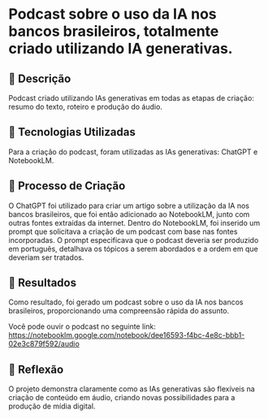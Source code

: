 # Podcast sobre o uso da IA nos bancos brasileiros, totalmente criado utilizando IA generativas.

## 📒 Descrição
Podcast criado utilizando IAs generativas em todas as etapas de criação: resumo do texto, roteiro e produção do áudio.

## 🤖 Tecnologias Utilizadas
Para a criação do podcast, foram utilizadas as IAs generativas: ChatGPT e NotebookLM.

## 🧐 Processo de Criação
O ChatGPT foi utilizado para criar um artigo sobre a utilização da IA nos bancos brasileiros, que foi então adicionado ao NotebookLM, junto com outras fontes extraídas da internet. 
Dentro do NotebookLM, foi inserido um prompt que solicitava a criação de um podcast com base nas fontes incorporadas. 
O prompt especificava que o podcast deveria ser produzido em português, detalhava os tópicos a serem abordados e a ordem em que deveriam ser tratados.

## 🚀 Resultados
Como resultado, foi gerado um podcast sobre o uso da IA nos bancos brasileiros, proporcionando uma compreensão rápida do assunto.

Você pode ouvir o podcast no seguinte link: https://notebooklm.google.com/notebook/dee16593-f4bc-4e8c-bbb1-02e3c879f592/audio

## 💭 Reflexão
O projeto demonstra claramente como as IAs generativas são flexíveis na criação de conteúdo em áudio, criando novas possibilidades para a produção de mídia digital.
